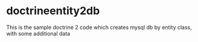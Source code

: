 doctrineentity2db
=================

This  is the sample doctrine 2 code which creates mysql db by entity class, with some additional data